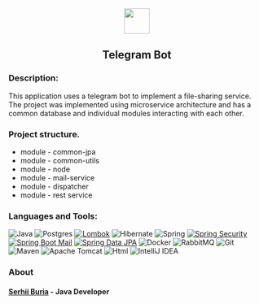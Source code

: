 
<div align="center"><img  src="" height="50" title="Logo" alt=""/></div>
<h2 align="center">Telegram Bot</h2>

### Description: 
This application uses a telegram bot to implement a file-sharing service.
The project was implemented using microservice architecture and has a common database and individual modules interacting with each other.
### Project structure.
* module - common-jpa
* module - common-utils
* module - node
* module - mail-service
* module - dispatcher
* module - rest service

### Languages and Tools:
![Java](https://img.shields.io/badge/Java-11-%23ED8B00.svg?style=java&logo=java&logoColor=white)
![Postgres](https://img.shields.io/badge/postgres-%23316192.svg?style=badge&logo=postgresql&logoColor=white)
[![Lombok](https://img.shields.io/badge/Lombok-1.18.22-blue.svg)](https://projectlombok.org/)
![Hibernate](https://img.shields.io/badge/Hibernate-FFD700?style=flat&logo=Hibernate&logoColor=808080)
![Spring](https://img.shields.io/badge/Spring-9ACD32?style=flat&logo=Spring&logoColor=F8F8FF)
[![Spring Security](https://img.shields.io/badge/Spring%20Security-2.5.3-green.svg)](https://spring.io/projects/spring-security)
[![Spring Boot Mail](https://img.shields.io/badge/Spring%20Boot%20Mail-2.5.3-green.svg)](https://spring.io/projects/spring-boot)
[![Spring Data JPA](https://img.shields.io/badge/Spring%20Data%20JPA-2.5.3-green.svg)](https://spring.io/projects/spring-data-jpa)
![Docker](https://img.shields.io/badge/docker-%230db7ed.svg?style=badge&logo=docker&logoColor=white)
![RabbitMQ](https://img.shields.io/badge/Rabbitmq-FF6600?style=badge&logo=rabbitmq&logoColor=white)
![Git](https://img.shields.io/badge/Git-F8F8FF?style=flat&logo=Git&logoColor=FF0000)
![Maven](https://img.shields.io/badge/Maven-F8F8FF?style=flat&logo=apachemaven&logoColor=F4A460)
![Apache Tomcat](https://img.shields.io/badge/apache%20tomcat-%23F8DC75.svg?style=apache&logo=apache-tomcat&logoColor=black)
![Html](https://img.shields.io/badge/HTML-F8F8FF?style=flat&logo=html5&logoColor=black)
![IntelliJ IDEA](https://img.shields.io/badge/IntelliJIDEA-000000.svg?style=badge&logo=intellij-idea&logoColor=white)


### About 
#### [Serhii Buria](https://github.com/sergeiburya) - Java Developer
